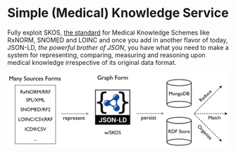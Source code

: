 # Simple (Medical) Knowledge Service

Fully exploit SKOS, [the standard](http://www.w3.org/2004/02/skos/) for Medical Knowledge Schemes like RxNORM, SNOMED and LOINC and once you add in another flavor of today, JSON-LD, _the powerful brother of JSON_, you have what you need to make a system for representing, comparing, measuring and reasoning upon medical knowledge irrespective of its original data format.

![SKS Pieces Diagram](/imgs/sks-flow.png?raw=true)

